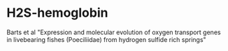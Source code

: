 # H2S-hemoglobin
Barts et al "Expression and molecular evolution of oxygen transport genes in livebearing fishes (Poeciliidae) from hydrogen sulfide rich springs"
